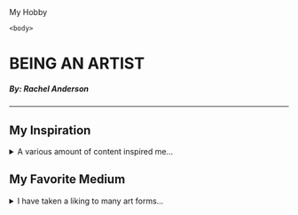 <!DOCTYPE html>
<html>
    <head>
        <meta charset="UFT-8"
    <title>My Hobby</title>
    </head>

    <body>
<h1>BEING AN ARTIST</h1>
<h5>By: Rachel Anderson</h6>
<hr/>

<h2>My Inspiration</h2>
<details>
    <summary>A various amount of content inspired me...</summary><!--I researched these cool detail/summary tags online that allow the user to click on the arrow next to the text and it make additional text show-->
    <p>As I was growing up, I found myself staying indoors quite often. In order to not be bored all of the time, I watched a lot of cartoons on the Television.<br/>
        With this, I started to draw said characters from the screen, as they made me happy. I struggled to make friends, and I felt like there was a connection<br/> between me and the characters on the screen.
        So I guess cartoons like Spongebob Squarepants and the like are largely responsible for my artistic hobby. <br/>Though my art does not resemble cartoon like themes today, I still
        recall where this all started.
    </p>
</details>

<h2>My Favorite Medium</h2>
<details>
    <summary>I have taken a liking to many art forms...</summary><!--I made use of these detail/summary tags by incorporating them with the paragraph tags-->
    <p>Though I used to adore the world of crayons and markers, I started to look towards other means of art. After going through several art courses throughout<br/> my duration of school,
        I found myself adoring one specific medium; pencil. Making art with a pencil is so reliable because one is able to simply erase<br/> what they were attempting to draw. Additionally,
        the different variety of pencils allowing for more dark or lighter shades makes it all the better. With this,<br/> pencils are found virtually everywhere; they are easy to bring along
        on any journey and can be very handy.
    </p>
</details>
    </body>
</html>
